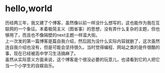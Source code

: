 # hello,world
历经两三年，我又建了个博客，虽然像以前一样没什么想写的，这也能作为我在互联网的一个象征。本着极简主义（图省事）的思想，没有弄什么复杂的主题，但也够用了，而且也不像隔壁的next主题一样滥大街。  
上一次发的第一篇博客是篇自我介绍，然后因为没什么实际内容就删了，这次虽然连自我介绍也没有，但是可能会坚持很久。当时觉得编程、网站之类的是件很酷的事，现在已经被高中学习生活搞麻了。  
虽然从实际意义方面来说，这个博客是个很没必要的玩意儿，也请看到它的人把它当一个小学生的自娱自乐。

